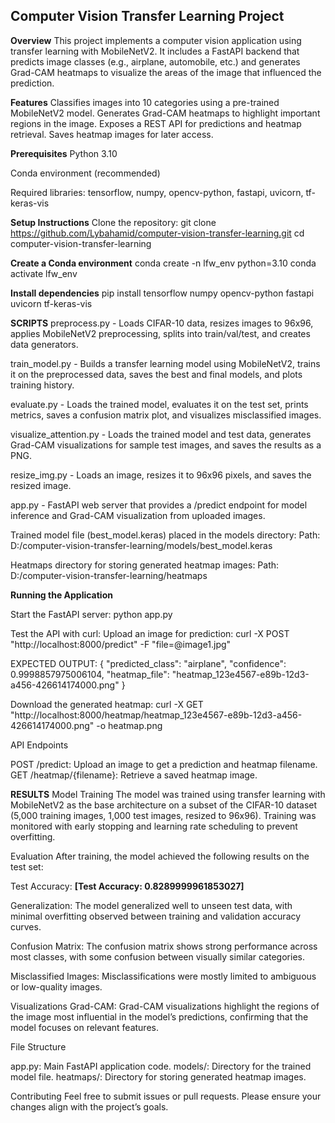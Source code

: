 ## Computer Vision Transfer Learning Project

**Overview**
This project implements a computer vision application using transfer learning with MobileNetV2. It includes a FastAPI backend that predicts image classes (e.g., airplane, automobile, etc.) and generates Grad-CAM heatmaps to visualize the areas of the image that influenced the prediction.

**Features**
Classifies images into 10 categories using a pre-trained MobileNetV2 model.
Generates Grad-CAM heatmaps to highlight important regions in the image.
Exposes a REST API for predictions and heatmap retrieval.
Saves heatmap images for later access.

**Prerequisites**
Python 3.10

Conda environment (recommended)

Required libraries: tensorflow, numpy, opencv-python, fastapi, uvicorn, tf-keras-vis

**Setup Instructions**
Clone the repository:
git clone https://github.com/Lybahamid/computer-vision-transfer-learning.git
cd computer-vision-transfer-learning

**Create a Conda environment**
conda create -n lfw_env python=3.10
conda activate lfw_env


**Install dependencies**
pip install tensorflow numpy opencv-python fastapi uvicorn tf-keras-vis



**SCRIPTS**
preprocess.py - Loads CIFAR-10 data, resizes images to 96x96, applies MobileNetV2 preprocessing, splits into train/val/test, and creates data generators.

train_model.py - Builds a transfer learning model using MobileNetV2, trains it on the preprocessed data, saves the best and final models, and plots training history.

evaluate.py - Loads the trained model, evaluates it on the test set, prints metrics, saves a confusion matrix plot, and visualizes misclassified images.

visualize_attention.py - Loads the trained model and test data, generates Grad-CAM visualizations for sample test images, and saves the results as a PNG.

resize_img.py - Loads an image, resizes it to 96x96 pixels, and saves the resized image.

app.py - FastAPI web server that provides a /predict endpoint for model inference and Grad-CAM visualization from uploaded images.

Trained model file (best_model.keras) placed in the models directory:
Path: D:/computer-vision-transfer-learning/models/best_model.keras


Heatmaps directory for storing generated heatmap images:
Path: D:/computer-vision-transfer-learning/heatmaps




**Running the Application**

Start the FastAPI server:
python app.py


Test the API with curl:
Upload an image for prediction:
curl -X POST "http://localhost:8000/predict" -F "file=@image1.jpg"

EXPECTED OUTPUT:
{
  "predicted_class": "airplane",
  "confidence": 0.9998857975006104,
  "heatmap_file": "heatmap_123e4567-e89b-12d3-a456-426614174000.png"
}


Download the generated heatmap:
curl -X GET "http://localhost:8000/heatmap/heatmap_123e4567-e89b-12d3-a456-426614174000.png" -o heatmap.png


API Endpoints

POST /predict: Upload an image to get a prediction and heatmap filename.
GET /heatmap/{filename}: Retrieve a saved heatmap image.

**RESULTS**
Model Training
The model was trained using transfer learning with MobileNetV2 as the base architecture on a subset of the CIFAR-10 dataset (5,000 training images, 1,000 test images, resized to 96x96). Training was monitored with early stopping and learning rate scheduling to prevent overfitting.

Evaluation
After training, the model achieved the following results on the test set:

Test Accuracy:
**[Test Accuracy: 0.8289999961853027]**

Generalization:
The model generalized well to unseen test data, with minimal overfitting observed between training and validation accuracy curves.

Confusion Matrix:
The confusion matrix shows strong performance across most classes, with some confusion between visually similar categories.

Misclassified Images:
Misclassifications were mostly limited to ambiguous or low-quality images.

Visualizations
Grad-CAM:
Grad-CAM visualizations highlight the regions of the image most influential in the model’s predictions, confirming that the model focuses on relevant features.



File Structure

app.py: Main FastAPI application code.
models/: Directory for the trained model file.
heatmaps/: Directory for storing generated heatmap images.

Contributing
Feel free to submit issues or pull requests. Please ensure your changes align with the project’s goals.
